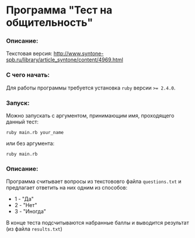 # Программа "Тест на общительность"
### Описание:
Текстовая версия: http://www.syntone-spb.ru/library/article_syntone/content/4969.html

### С чего начать:
Для работы программы требуется установка `ruby` версии `>= 2.4.0`.  

### Запуск:
Можно запускать с аргументом, принимающим имя, проходящего данный тест: 

`ruby main.rb your_name`

или без аргумента: 

`ruby main.rb`

### Описание:
Программа считывает вопросы из текстововго файла `questions.txt` и предлагает ответить на них одним из способов: 
- 1 - "Да" 
- 2 - "Нет"
- 3 - "Иногда"

В конце теста подсчитываются набранные баллы и выводится результат (из файла `results.txt`)

